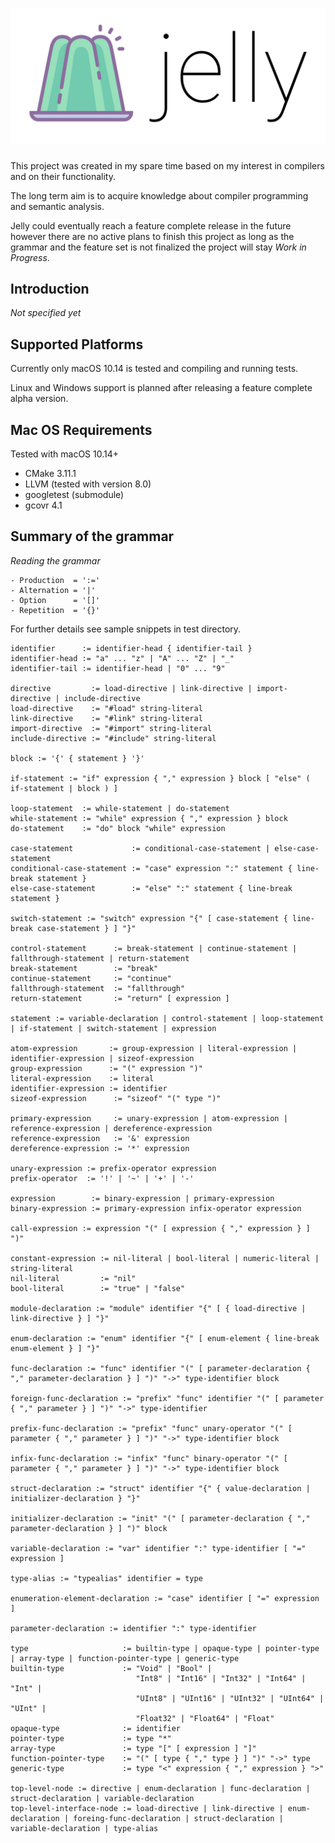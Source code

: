 # ![jelly-logo](jelly-logo.png)

This project was created in my spare time based on my interest in compilers and on their functionality.

The long term aim is to acquire knowledge about compiler programming and semantic analysis.

Jelly could eventually reach a feature complete release in the future however there are no active plans to finish this project 
as long as the grammar and the feature set is not finalized the project will stay *Work in Progress*.

## Introduction

*Not specified yet*

## Supported Platforms

Currently only macOS 10.14 is tested and compiling and running tests. 

Linux and Windows support is planned after releasing a feature complete alpha version.

## Mac OS Requirements

Tested with macOS 10.14+

- CMake 3.11.1
- LLVM (tested with version 8.0)
- googletest (submodule)
- gcovr 4.1

## Summary of the grammar

*Reading the grammar*
```
- Production  = ':='
- Alternation = '|'
- Option      = '[]'
- Repetition  = '{}'
```

For further details see sample snippets in test directory.

```
identifier      := identifier-head { identifier-tail }
identifier-head := "a" ... "z" | "A" ... "Z" | "_"
identifier-tail := identifier-head | "0" ... "9"

directive         := load-directive | link-directive | import-directive | include-directive
load-directive    := "#load" string-literal
link-directive    := "#link" string-literal
import-directive  := "#import" string-literal
include-directive := "#include" string-literal

block := '{' { statement } '}'

if-statement := "if" expression { "," expression } block [ "else" ( if-statement | block ) ]

loop-statement  := while-statement | do-statement
while-statement := "while" expression { "," expression } block
do-statement    := "do" block "while" expression

case-statement             := conditional-case-statement | else-case-statement
conditional-case-statement := "case" expression ":" statement { line-break statement }
else-case-statement        := "else" ":" statement { line-break statement }

switch-statement := "switch" expression "{" [ case-statement { line-break case-statement } ] "}"

control-statement      := break-statement | continue-statement | fallthrough-statement | return-statement
break-statement        := "break"
continue-statement     := "continue"
fallthrough-statement  := "fallthrough"
return-statement       := "return" [ expression ]

statement := variable-declaration | control-statement | loop-statement | if-statement | switch-statement | expression

atom-expression       := group-expression | literal-expression | identifier-expression | sizeof-expression
group-expression      := "(" expression ")"
literal-expression    := literal
identifier-expression := identifier
sizeof-expression      := "sizeof" "(" type ")"

primary-expression     := unary-expression | atom-expression | reference-expression | dereference-expression
reference-expression   := '&' expression
dereference-expression := '*' expression

unary-expression := prefix-operator expression
prefix-operator  := '!' | '~' | '+' | '-'

expression        := binary-expression | primary-expression
binary-expression := primary-expression infix-operator expression

call-expression := expression "(" [ expression { "," expression } ] ")"

constant-expression := nil-literal | bool-literal | numeric-literal | string-literal
nil-literal         := "nil"
bool-literal        := "true" | "false"

module-declaration := "module" identifier "{" [ { load-directive | link-directive } ] "}"

enum-declaration := "enum" identifier "{" [ enum-element { line-break enum-element } ] "}"

func-declaration := "func" identifier "(" [ parameter-declaration { "," parameter-declaration } ] ")" "->" type-identifier block

foreign-func-declaration := "prefix" "func" identifier "(" [ parameter { "," parameter } ] ")" "->" type-identifier

prefix-func-declaration := "prefix" "func" unary-operator "(" [ parameter { "," parameter } ] ")" "->" type-identifier block

infix-func-declaration := "infix" "func" binary-operator "(" [ parameter { "," parameter } ] ")" "->" type-identifier block

struct-declaration := "struct" identifier "{" { value-declaration | initializer-declaration } "}"

initializer-declaration := "init" "(" [ parameter-declaration { "," parameter-declaration } ] ")" block

variable-declaration := "var" identifier ":" type-identifier [ "=" expression ]

type-alias := "typealias" identifier = type

enumeration-element-declaration := "case" identifier [ "=" expression ]

parameter-declaration := identifier ":" type-identifier

type                     := builtin-type | opaque-type | pointer-type | array-type | function-pointer-type | generic-type
builtin-type             := "Void" | "Bool" |
                            "Int8" | "Int16" | "Int32" | "Int64" | "Int" |
                            "UInt8" | "UInt16" | "UInt32" | "UInt64" | "UInt" |
                            "Float32" | "Float64" | "Float"
opaque-type              := identifier
pointer-type             := type "*"
array-type               := type "[" [ expression ] "]"
function-pointer-type    := "(" [ type { "," type } ] ")" "->" type
generic-type             := type "<" expression { "," expression } ">"

top-level-node := directive | enum-declaration | func-declaration | struct-declaration | variable-declaration
top-level-interface-node := load-directive | link-directive | enum-declaration | foreing-func-declaration | struct-declaration | variable-declaration | type-alias
```
